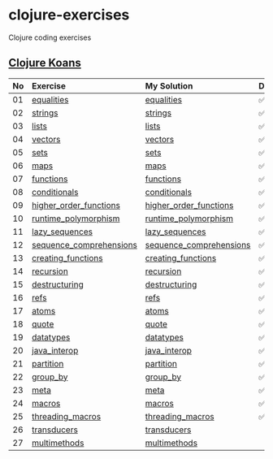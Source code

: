 # clojure-exercises
Clojure coding exercises

## [Clojure Koans](http://clojurekoans.com/)
| No   | Exercise                                                                                                                          | My Solution                                                             | Done?              |
| :--- | :-------------------------------------------------------------------------------------------------------------------------------- | :---------------------------------------------------------------------- | :----------------- |
| 01   | [equalities](https://github.com/functional-koans/clojure-koans/blob/master/src/koans/01_equalities.clj)                           | [equalities](clojure-koans/01_equalities.clj)                           | :white_check_mark: |
| 02   | [strings](https://github.com/functional-koans/clojure-koans/blob/master/src/koans/02_strings.clj)                                 | [strings](clojure-koans/02_strings.clj)                                 | :white_check_mark: |
| 03   | [lists](https://github.com/functional-koans/clojure-koans/blob/master/src/koans/03_lists.clj)                                     | [lists](clojure-koans/03_lists.clj)                                     | :white_check_mark: |
| 04   | [vectors](https://github.com/functional-koans/clojure-koans/blob/master/src/koans/04_vectors.clj)                                 | [vectors](clojure-koans/04_vectors.clj)                                 | :white_check_mark: |
| 05   | [sets](https://github.com/functional-koans/clojure-koans/blob/master/src/koans/05_sets.clj)                                       | [sets](clojure-koans/05_sets.clj)                                       | :white_check_mark: |
| 06   | [maps](https://github.com/functional-koans/clojure-koans/blob/master/src/koans/06_maps.clj)                                       | [maps](clojure-koans/06_maps.clj)                                       | :white_check_mark: |
| 07   | [functions](https://github.com/functional-koans/clojure-koans/blob/master/src/koans/07_functions.clj)                             | [functions](clojure-koans/07_functions.clj)                             | :white_check_mark: |
| 08   | [conditionals](https://github.com/functional-koans/clojure-koans/blob/master/src/koans/08_conditionals.clj)                       | [conditionals](clojure-koans/08_conditionals.clj)                       | :white_check_mark: |
| 09   | [higher_order_functions](https://github.com/functional-koans/clojure-koans/blob/master/src/koans/09_higher_order_functions.clj)   | [higher_order_functions](clojure-koans/09_higher_order_functions.clj)   | :white_check_mark: |
| 10   | [runtime_polymorphism](https://github.com/functional-koans/clojure-koans/blob/master/src/koans/10_runtime_polymorphism.clj)       | [runtime_polymorphism](clojure-koans/10_runtime_polymorphism.clj)       | :white_check_mark: |
| 11   | [lazy_sequences](https://github.com/functional-koans/clojure-koans/blob/master/src/koans/11_lazy_sequences.clj)                   | [lazy_sequences](clojure-koans/11_lazy_sequences.clj)                   | :white_check_mark: |
| 12   | [sequence_comprehensions](https://github.com/functional-koans/clojure-koans/blob/master/src/koans/12_sequence_comprehensions.clj) | [sequence_comprehensions](clojure-koans/12_sequence_comprehensions.clj) | :white_check_mark: |
| 13   | [creating_functions](https://github.com/functional-koans/clojure-koans/blob/master/src/koans/13_creating_functions.clj)           | [creating_functions](clojure-koans/13_creating_functions.clj)           | :white_check_mark: |
| 14   | [recursion](https://github.com/functional-koans/clojure-koans/blob/master/src/koans/14_recursion.clj)                             | [recursion](clojure-koans/14_recursion.clj)                             | :white_check_mark: |
| 15   | [destructuring](https://github.com/functional-koans/clojure-koans/blob/master/src/koans/15_destructuring.clj)                     | [destructuring](clojure-koans/15_destructuring.clj)                     | :white_check_mark: |
| 16   | [refs](https://github.com/functional-koans/clojure-koans/blob/master/src/koans/16_refs.clj)                                       | [refs](clojure-koans/16_refs.clj)                                       | :white_check_mark: |
| 17   | [atoms](https://github.com/functional-koans/clojure-koans/blob/master/src/koans/17_atoms.clj)                                     | [atoms](clojure-koans/17_atoms.clj)                                     | :white_check_mark: |
| 18   | [quote](https://github.com/functional-koans/clojure-koans/blob/master/src/koans/18_quote.clj)                                     | [quote](clojure-koans/18_quote.clj)                                     | :white_check_mark: |
| 19   | [datatypes](https://github.com/functional-koans/clojure-koans/blob/master/src/koans/19_datatypes.clj)                             | [datatypes](clojure-koans/19_datatypes.clj)                             | :white_check_mark: |
| 20   | [java_interop](https://github.com/functional-koans/clojure-koans/blob/master/src/koans/20_java_interop.clj)                       | [java_interop](clojure-koans/20_java_interop.clj)                       | :white_check_mark: |
| 21   | [partition](https://github.com/functional-koans/clojure-koans/blob/master/src/koans/21_partition.clj)                             | [partition](clojure-koans/21_partition.clj)                             | :white_check_mark: |
| 22   | [group_by](https://github.com/functional-koans/clojure-koans/blob/master/src/koans/22_group_by.clj)                               | [group_by](clojure-koans/22_group_by.clj)                               | :white_check_mark: |
| 23   | [meta](https://github.com/functional-koans/clojure-koans/blob/master/src/koans/23_meta.clj)                                       | [meta](clojure-koans/23_meta.clj)                                       | :white_check_mark: |
| 24   | [macros](https://github.com/functional-koans/clojure-koans/blob/master/src/koans/24_macros.clj)                                   | [macros](clojure-koans/24_macros.clj)                                   | :white_check_mark: |
| 25   | [threading_macros](https://github.com/functional-koans/clojure-koans/blob/master/src/koans/25_threading_macros.clj)               | [threading_macros](clojure-koans/25_threading_macros.clj)               | :white_check_mark: |
| 26   | [transducers](https://github.com/functional-koans/clojure-koans/blob/master/src/koans/26_transducers.clj)                         | [transducers](clojure-koans/26_transducers.clj)                         |
| 27   | [multimethods](https://github.com/functional-koans/clojure-koans/blob/master/src/koans/27_multimethods.clj)                       | [multimethods](clojure-koans/27_multimethods.clj)                       |
